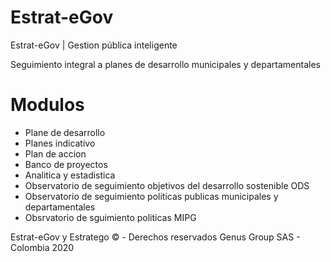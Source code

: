 # Estrat-eGov
Estrat-eGov | Gestion pública inteligente

Seguimiento integral a planes de desarrollo municipales y departamentales

# Modulos
* Plane de desarrollo
* Planes indicativo
* Plan de accion
* Banco de proyectos
* Analitica y estadistica
* Observatorio de seguimiento objetivos del desarrollo sostenible ODS
* Observatorio de seguimiento politicas publicas municipales y departamentales
* Obsrvatorio de sguimiento politicas MIPG

Estrat-eGov y Estratego © - Derechos reservados Genus Group SAS - Colombia 2020
